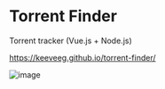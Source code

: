 # Torrent Finder

Torrent tracker (Vue.js + Node.js)

https://keeveeg.github.io/torrent-finder/

![image](https://user-images.githubusercontent.com/35378637/125779394-9e6034dd-9367-47ee-92b6-a6a5ae1313ae.png)
